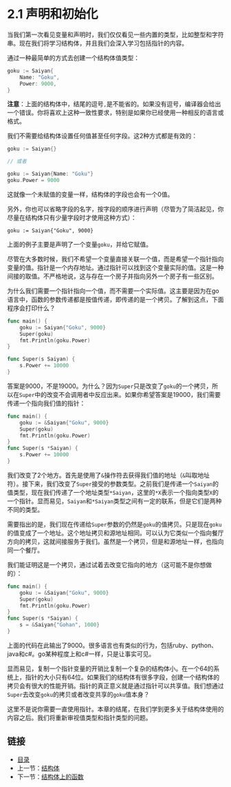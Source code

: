 # 2.1 声明和初始化

当我们第一次看见变量和声明时，我们仅仅看见一些内置的类型，比如整型和字符串。现在我们将学习结构体，并且我们会深入学习包括指针的内容。

通过一种最简单的方式去创建一个结构体值类型：

```go
goku := Saiyan{
    Name: "Goku",
    Power: 9000,
}
```

**注意**：上面的结构体中，结尾的逗号`,`是不能省的。如果没有逗号，编译器会给出一个错误。你将喜欢上这种一致性要求，特别是如果你已经使用一种相反的语言或格式。

我们不需要给结构体设置任何值甚至任何字段。这2种方式都是有效的：

```go
goku := Saiyan{}

// 或者

goku := Saiyan{Name: "Goku"}
goku.Power = 9000
```

这就像一个未赋值的变量一样，结构体的字段也会有一个0值。

另外，你也可以省略字段的名字，按字段的顺序进行声明（尽管为了简洁起见，你尽量在结构体只有少量字段时才使用这种方式）：

`goku := Saiyan{"Goku", 9000}`

上面的例子主要是声明了一个变量`goku`，并给它赋值。

尽管在大多数时候，我们不希望一个变量直接关联一个值，而是希望一个指针指向变量的值。指针是一个内存地址。通过指针可以找到这个变量实际的值。这是一种间接的取值。不严格地说，这与存在一个房子并指向另外一个房子有一些区别。

为什么我们需要一个指针指向一个值，而不需要一个实际值。这主要是因为在go语言中，函数的参数传递都是按值传递，即传递的是一个拷贝。了解到这点，下面程序会打印什么？

```go
func main() {
    goku := Saiyan{"Goku", 9000}
    Super(goku)
    fmt.Println(goku.Power)
}

func Super(s Saiyan) {
    s.Power += 10000
}
```

答案是9000，不是19000。为什么？因为`Super`只是改变了`goku`的一个拷贝，所以在`Super`中的改变不会调用者中反应出来。如果你希望答案是19000，我们需要传递一个指向我们值的指针：

```go
func main() {
    goku := &Saiyan{"Goku", 9000}
    Super(goku)
    fmt.Println(goku.Power)
}
func Super(s *Saiyan) {
    s.Power += 10000
}
```

我们改变了2个地方。首先是使用了`&`操作符去获得我们值的地址（`&`叫取地址符）。接下来，我们改变了`Super`接受的参数类型。之前我们是传递一个`Saiyan`的值类型，现在我们传递了一个地址类型`*Saiyan`，这里的`*X`表示一个指向类型`X`的一个指针。显而易见，`Saiyan`和`*Saiyan`类型之间有一定的联系，但是它们是两种不同的类型。

需要指出的是，我们现在传递给`Super`参数的仍然是`goku`的值拷贝。只是现在`goku`的值变成了一个地址。这个地址拷贝和源地址相同。可以认为它类似一个指向餐厅方向的拷贝，这就间接服务于我们。虽然是一个拷贝，但是和源地址一样，也指向同一个餐厅。

我们能证明这是一个拷贝，通过试着去改变它指向的地方（这可能不是你想做的）：

```go
func main() {
    goku := &Saiyan{"Goku", 9000}
    Super(goku)
    fmt.Println(goku.Power)
}
func Super(s *Saiyan) {
    s = &Saiyan{"Gohan", 1000}
}
```

上面的代码在此输出了9000。很多语言也有类似的行为，包括ruby、python、java和c#。go某种程度上和c#一样，只是让事实可见。

显而易见，复制一个指针变量的开销比复制一个复杂的结构体小。在一个64的系统上，指针的大小只有64位。如果我们的结构体有很多字段，创建一个结构体的拷贝会有很大的性能开销。指针的真正意义就是通过指针可以共享值。我们想通过`Super`去改变`goku`的拷贝或者改变共享的`goku`值本身？

这里不是说你需要一直使用指针。本章的结尾，在我们学到更多关于结构体使用的内容之后。我们将重新审视值类型和指针类型的问题。

## 链接

- [目录](directory.md)
- 上一节：[结构体](2.0.md)
- 下一节：[结构体上的函数](2.2.md)
